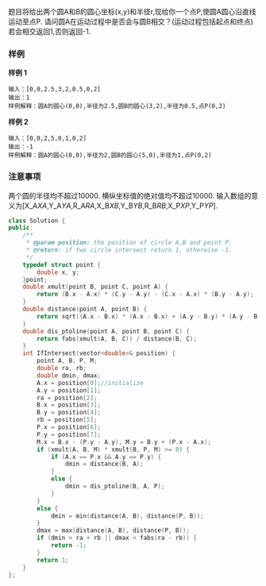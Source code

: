 题目将给出两个圆A和B的圆心坐标(x,y)和半径r,现给你一个点P,使圆A圆心沿直线运动至点P.
请问圆A在运动过程中是否会与圆B相交？(运动过程包括起点和终点)
若会相交返回1,否则返回-1.

### 样例

**样例 1**

```
输入：[0,0,2.5,3,2,0.5,0,2]
输出：1
样例解释：圆A的圆心(0,0),半径为2.5,圆B的圆心(3,2),半径为0.5,点P(0,2)
```

**样例 2**

```
输入：[0,0,2,5,0,1,0,2]
输出：-1
样例解释：圆A的圆心(0,0),半径为2,圆B的圆心(5,0),半径为1,点P(0,2)
```

### 注意事项

两个圆的半径均不超过10000.
横纵坐标值的绝对值均不超过10000.
输入数组的意义为[X_A*X*​*A*​​,Y_A*Y*​*A*​​,R_A*R*​*A*​​,X_B*X*​*B*​​,Y_B*Y*​*B*​​,R_B*R*​*B*​​,X_P*X*​*P*​​,Y_P*Y*​*P*​​].

```cpp
class Solution {
public:
	/**
	 * @param position: the position of circle A,B and point P.
	 * @return: if two circle intersect return 1, otherwise -1.
	 */
	typedef struct point {
		double x, y;
	}point;
	double xmult(point B, point C, point A) {
		return (B.x - A.x) * (C.y - A.y) - (C.x - A.x) * (B.y - A.y);
	}
	double distance(point A, point B) {
		return sqrt((A.x - B.x) * (A.x - B.x) + (A.y - B.y) * (A.y - B.y));
	}
	double dis_ptoline(point A, point B, point C) {
		return fabs(xmult(A, B, C)) / distance(B, C);
	}
	int IfIntersect(vector<double>& position) {
		point A, B, P, M;
		double ra, rb;
		double dmin, dmax;
		A.x = position[0];//initialize
		A.y = position[1];
		ra = position[2];
		B.x = position[3];
		B.y = position[4];
		rb = position[5];
		P.x = position[6];
		P.y = position[7];
		M.x = B.x - (P.y - A.y), M.y = B.y + (P.x - A.x);
		if (xmult(A, B, M) * xmult(B, P, M) >= 0) {
			if (A.x == P.x && A.y == P.y) {
				dmin = distance(B, A);
			}
			else {
				dmin = dis_ptoline(B, A, P);
			}
		}
		else {
			dmin = min(distance(A, B), distance(P, B));
		}
		dmax = max(distance(A, B), distance(P, B));
		if (dmin > ra + rb || dmax < fabs(ra - rb)) {
			return -1;
		}
		return 1;
	}
};
```
